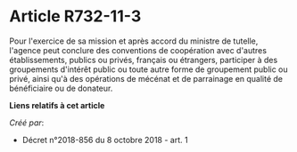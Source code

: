 # Article R732-11-3

Pour l'exercice de sa mission et après accord du ministre de tutelle, l'agence peut conclure des conventions de coopération
avec d'autres établissements, publics ou privés, français ou étrangers, participer à des groupements d'intérêt public ou
toute autre forme de groupement public ou privé, ainsi qu'à des opérations de mécénat et de parrainage en qualité de
bénéficiaire ou de donateur.

**Liens relatifs à cet article**

_Créé par_:

  - Décret n°2018-856 du 8 octobre 2018 - art. 1
